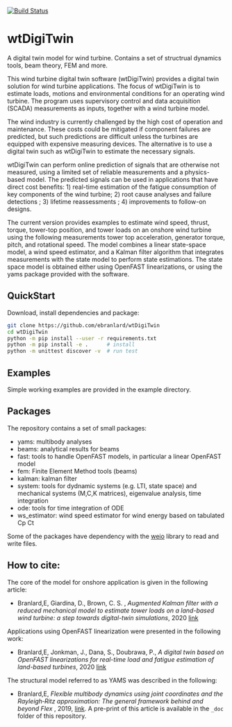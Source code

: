 [![Build Status](https://travis-ci.org/ebranlard/yams.svg?branch=master)](https://travis-ci.org/ebranlard/wtDigiTwin)

# wtDigiTwin
A digital twin model for wind turbine. Contains a set of structrual dynamics tools, beam theory, FEM and more.


This wind turbine digital twin software (wtDigiTwin) provides a digital twin solution for wind turbine applications. The focus of wtDigiTwin is to estimate loads, motions and environmental conditions for an operating wind turbine. The program uses supervisory control and data acquisition (SCADA) measurements as inputs, together with a wind turbine model. 

The wind industry is currently challenged by the high cost of operation and maintenance. These costs could be mitigated if component failures are predicted, but such predictions are difficult unless the turbines are equipped with expensive measuring devices. The alternative is to use a digital twin such as wtDigiTwin to estimate the necessary signals. 

wtDigiTwin can perform online prediction of signals that are otherwise not measured, using a limited set of reliable measurements and a physics-based model. The predicted signals can be used in applications that have direct cost benefits: 1) real-time estimation of the fatigue consumption of key components of the wind turbine; 2) root cause analyses and failure detections ; 3) lifetime reassessments ; 4) improvements to follow-on designs. 

The current version provides examples to estimate wind speed, thrust, torque, tower-top position, and tower loads on an onshore wind turbine using the following measurements tower top acceleration, generator torque, pitch, and rotational speed. The model combines a linear state-space model, a wind speed estimator, and a Kalman filter algorithm that integrates measurements with the state model to perform state estimations. The state space model is obtained either using OpenFAST linearizations, or using the yams package provided with the software.





## QuickStart
Download, install dependencies and package:
```bash
git clone https://github.com/ebranlard/wtDigiTwin
cd wtDigiTwin
python -m pip install --user -r requirements.txt  
python -m pip install -e .      # install
python -m unittest discover -v  # run test
```

## Examples
Simple working examples are provided in the example directory.


## Packages
The repository contains a set of small packages:

- yams: multibody analyses
- beams: analytical results for beams
- fast: tools to handle OpenFAST models, in particular a linear OpenFAST model
- fem: Finite Element Method tools (beams)
- kalman: kalman filter
- system: tools for dydnamic systems (e.g. LTI, state space) and mechanical systems (M,C,K matrices), eigenvalue analysis, time integration
- ode: tools for time integration of ODE
- ws\_estimator: wind speed estimator for wind energy based on tabulated Cp Ct


Some of the packages have dependency with the [weio](http://github.com/ebranlard/weio/) library to read and write files.


## How to cite:

The core of the model for onshore application is given in the following article:   

- Branlard,E, Giardina, D., Brown, C. S. , *Augmented Kalman filter with a reduced mechanical model to estimate tower loads on a land-based wind turbine: a step towards digital-twin simulations*, 2020 [link](https://doi.org/10.5194/wes-5-1155-2020)


Applications using OpenFAST linearization were presented in the following work:

- Branlard,E, Jonkman, J., Dana, S., Doubrawa, P., *A digital twin based on OpenFAST linearizations for real-time load and fatigue estimation of land-based turbines*, 2020 [link](https://iopscience.iop.org/article/10.1088/1742-6596/1618/2/022030)


The structural model referred to as YAMS was described in the following:

 - Branlard,E, *Flexible multibody dynamics using joint coordinates and the Rayleigh‐Ritz approximation: The general framework behind and beyond Flex* , 2019, [link](https://onlinelibrary.wiley.com/doi/abs/10.1002/we.2327). A pre-print of this article is available in the `_doc` folder of this repository.

